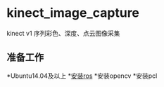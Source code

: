 # kinect_image_capture
kinect v1 序列彩色、深度、点云图像采集
## 准备工作
*Ubuntu14.04及以上
*[安装ros](http://wiki.ros.org/indigo/Installation/Ubuntu)
*安装opencv
*安装pcl
